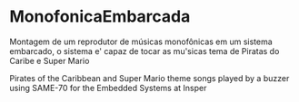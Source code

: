 # MonofonicaEmbarcada
Montagem de um reprodutor de músicas monofônicas em um sistema embarcado, o sistema e' capaz de tocar as mu'sicas tema de Piratas do Caribe e Super Mario

Pirates of the Caribbean and Super Mario theme songs played by a buzzer using  SAME-70 for the Embedded Systems at Insper


